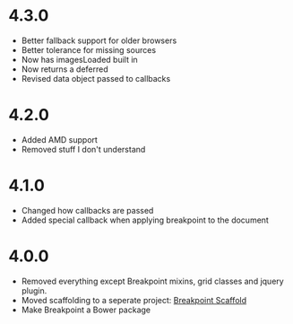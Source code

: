 # 4.3.0

* Better fallback support for older browsers
* Better tolerance for missing sources
* Now has imagesLoaded built in
* Now returns a deferred
* Revised data object passed to callbacks

# 4.2.0

* Added AMD support
* Removed stuff I don't understand

# 4.1.0

* Changed how callbacks are passed
* Added special callback when applying breakpoint to the document

# 4.0.0

* Removed everything except Breakpoint mixins, grid classes and jquery plugin.
* Moved scaffolding to a seperate project: [Breakpoint Scaffold](https://github.com/lesjames/breakpoint-scaffold)
* Make Breakpoint a Bower package